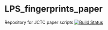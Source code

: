 # LPS_fingerprints_paper
Repository for JCTC paper scripts
[![Build Status](https://travis-ci.org/js1710/LPS_fingerprints_paper.svg?branch=master)](https://travis-ci.org/js1710/LPS_fingerprints_paper)
